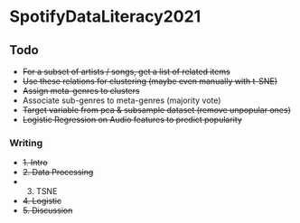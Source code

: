 # SpotifyDataLiteracy2021

## Todo

- ~~For a subset of artists / songs, get a list of related items~~
- ~~Use these relations for clustering (maybe even manually with t-SNE)~~
- ~~Assign meta-genres to clusters~~
- Associate sub-genres to meta-genres (majority vote)
- ~~Target variable from pca & subsample dataset (remove unpopular ones)~~
- ~~Logistic Regression on Audio features to predict popularity~~

### Writing
- ~~1. Intro~~
- ~~2. Data Processing~~
- 3. TSNE
- ~~4. Logistic~~
- ~~5. Discussion~~

